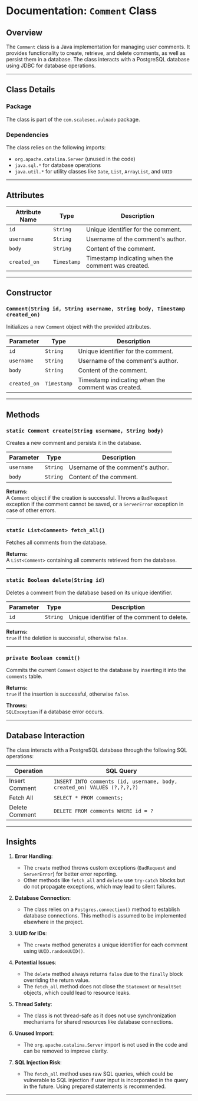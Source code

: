 # Documentation: `Comment` Class

## Overview

The `Comment` class is a Java implementation for managing user comments. It provides functionality to create, retrieve, and delete comments, as well as persist them in a database. The class interacts with a PostgreSQL database using JDBC for database operations.

---

## Class Details

### Package
The class is part of the `com.scalesec.vulnado` package.

### Dependencies
The class relies on the following imports:
- `org.apache.catalina.Server` (unused in the code)
- `java.sql.*` for database operations
- `java.util.*` for utility classes like `Date`, `List`, `ArrayList`, and `UUID`

---

## Attributes

| Attribute Name | Type           | Description                              |
|----------------|----------------|------------------------------------------|
| `id`           | `String`       | Unique identifier for the comment.       |
| `username`     | `String`       | Username of the comment's author.        |
| `body`         | `String`       | Content of the comment.                  |
| `created_on`   | `Timestamp`    | Timestamp indicating when the comment was created. |

---

## Constructor

### `Comment(String id, String username, String body, Timestamp created_on)`
Initializes a new `Comment` object with the provided attributes.

| Parameter      | Type        | Description                              |
|----------------|-------------|------------------------------------------|
| `id`           | `String`    | Unique identifier for the comment.       |
| `username`     | `String`    | Username of the comment's author.        |
| `body`         | `String`    | Content of the comment.                  |
| `created_on`   | `Timestamp` | Timestamp indicating when the comment was created. |

---

## Methods

### `static Comment create(String username, String body)`
Creates a new comment and persists it in the database.

| Parameter      | Type        | Description                              |
|----------------|-------------|------------------------------------------|
| `username`     | `String`    | Username of the comment's author.        |
| `body`         | `String`    | Content of the comment.                  |

**Returns:**  
A `Comment` object if the creation is successful. Throws a `BadRequest` exception if the comment cannot be saved, or a `ServerError` exception in case of other errors.

---

### `static List<Comment> fetch_all()`
Fetches all comments from the database.

**Returns:**  
A `List<Comment>` containing all comments retrieved from the database.

---

### `static Boolean delete(String id)`
Deletes a comment from the database based on its unique identifier.

| Parameter      | Type        | Description                              |
|----------------|-------------|------------------------------------------|
| `id`           | `String`    | Unique identifier of the comment to delete. |

**Returns:**  
`true` if the deletion is successful, otherwise `false`.

---

### `private Boolean commit()`
Commits the current `Comment` object to the database by inserting it into the `comments` table.

**Returns:**  
`true` if the insertion is successful, otherwise `false`.

**Throws:**  
`SQLException` if a database error occurs.

---

## Database Interaction

The class interacts with a PostgreSQL database through the following SQL operations:

| Operation      | SQL Query                                                                 |
|----------------|---------------------------------------------------------------------------|
| Insert Comment | `INSERT INTO comments (id, username, body, created_on) VALUES (?,?,?,?)` |
| Fetch All      | `SELECT * FROM comments;`                                                |
| Delete Comment | `DELETE FROM comments WHERE id = ?`                                      |

---

## Insights

1. **Error Handling**:  
   - The `create` method throws custom exceptions (`BadRequest` and `ServerError`) for better error reporting.
   - Other methods like `fetch_all` and `delete` use `try-catch` blocks but do not propagate exceptions, which may lead to silent failures.

2. **Database Connection**:  
   - The class relies on a `Postgres.connection()` method to establish database connections. This method is assumed to be implemented elsewhere in the project.

3. **UUID for IDs**:  
   - The `create` method generates a unique identifier for each comment using `UUID.randomUUID()`.

4. **Potential Issues**:  
   - The `delete` method always returns `false` due to the `finally` block overriding the return value.
   - The `fetch_all` method does not close the `Statement` or `ResultSet` objects, which could lead to resource leaks.

5. **Thread Safety**:  
   - The class is not thread-safe as it does not use synchronization mechanisms for shared resources like database connections.

6. **Unused Import**:  
   - The `org.apache.catalina.Server` import is not used in the code and can be removed to improve clarity.

7. **SQL Injection Risk**:  
   - The `fetch_all` method uses raw SQL queries, which could be vulnerable to SQL injection if user input is incorporated in the query in the future. Using prepared statements is recommended.

---

